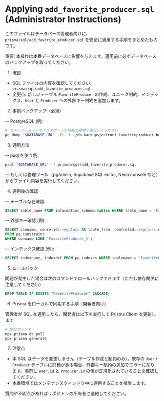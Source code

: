 # Applying `add_favorite_producer.sql` (Administrator Instructions)

このファイルはデータベース管理者向けに、`prisma/sql/add_favorite_producer.sql` を安全に適用する手順をまとめたものです。

重要: 本操作は本番データベースに影響を与えます。適用前に必ずデータベースのバックアップを取ってください。

1) 確認

- SQL ファイルの内容を確認してください: `prisma/sql/add_favorite_producer.sql`
- 変更点: 新しいテーブル `FavoriteProducer` の作成、ユニーク制約、インデックス、`User` と `Producer` への外部キー制約を追加します。

2) 事前バックアップ（必須）

-- PostgreSQL (例)
```bash
# スナップショットやエクスポートが可能な環境で実行してください
pg_dump "$DATABASE_URL" -Fc -f ~/db-backups/ecfront_favoriteproducer_before.dump
```

3) 適用方法

-- psql を使う例:
```bash
psql "$DATABASE_URL" -f prisma/sql/add_favorite_producer.sql
```

-- もしくは管理ツール（pgAdmin, Supabase SQL editor, Neon console など）からファイル内容を実行してください。

4) 適用後の確認

-- テーブル存在確認:
```sql
SELECT table_name FROM information_schema.tables WHERE table_name = 'FavoriteProducer';
```

-- 外部キー確認 (例):
```sql
SELECT conname, conrelid::regclass AS table_from, confrelid::regclass AS table_to
FROM pg_constraint
WHERE conname LIKE 'FavoriteProducer_%';
```

-- インデックス確認 (例):
```sql
SELECT indexname, indexdef FROM pg_indexes WHERE tablename = 'FavoriteProducer';
```

5) ロールバック

問題が発生した場合は次のコマンドでロールバックできます（ただし依存関係に注意してください）:
```sql
DROP TABLE IF EXISTS "FavoriteProducer" CASCADE;
```

6) Prisma をローカルで同期する手順（開発者向け）

管理者が SQL を適用したら、開発者は以下を実行して Prisma Client を更新します

```bash
# 開発マシンで
npx prisma db pull
npx prisma generate
```

7) 注意点

- 本 SQL はデータを変更しません（テーブル作成と制約のみ）。既存の `User` / `Producer` テーブルに問題がある場合、外部キー制約の追加でエラーになります。事前に `User.id` と `Producer.id` の値が正規化されていることを確認してください。
- 本番環境ではメンテナンスウィンドウ中に適用することを推奨します。

質問や不明点があればリポジトリの所有者に連絡してください。
